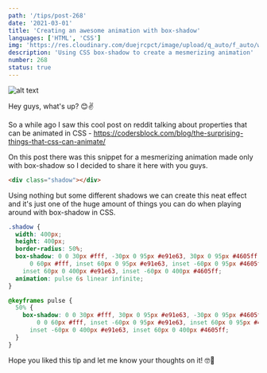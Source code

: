 ```yaml
---
path: '/tips/post-268'
date: '2021-03-01'
title: 'Creating an awesome animation with box-shadow'
languages: ['HTML', 'CSS']
img: 'https://res.cloudinary.com/duejrcpct/image/upload/q_auto/f_auto/w_1000/v1614612440/tips/268-1_cfuig3.png'
description: 'Using CSS box-shadow to create a mesmerizing animation'
number: 268
status: true
---
```


![alt text](https://res.cloudinary.com/duejrcpct/image/upload/q_auto/v1614612608/tips/268-2_kc2gub.gif 'CSS mobile touch')

Hey guys, what's up? 😊✌️

So a while ago I saw this cool post on reddit talking about properties that can be animated in CSS - https://codersblock.com/blog/the-surprising-things-that-css-can-animate/

On this post there was this snippet for a mesmerizing animation made only with box-shadow so I decided to share it here with you guys.

```html
<div class="shadow"></div>
```

Using nothing but some different shadows we can create this neat effect and it's just one of the huge amount of things you can do when playing around with box-shadow in CSS.

```css
.shadow {
  width: 400px;
  height: 400px;
  border-radius: 50%;
  box-shadow: 0 0 30px #fff, -30px 0 95px #e91e63, 30px 0 95px #4605ff, inset 0
      0 60px #fff, inset 60px 0 95px #e91e63, inset -60px 0 95px #4605ff,
    inset 60px 0 400px #e91e63, inset -60px 0 400px #4605ff;
  animation: pulse 6s linear infinite;
}

@keyframes pulse {
  50% {
    box-shadow: 0 0 30px #fff, 30px 0 95px #e91e63, -30px 0 95px #4605ff, inset
        0 0 60px #fff, inset -60px 0 95px #e91e63, inset 60px 0 95px #4605ff,
      inset -60px 0 400px #e91e63, inset 60px 0 400px #4605ff;
  }
}
```

Hope you liked this tip and let me know your thoughts on it! 🤓🙏
